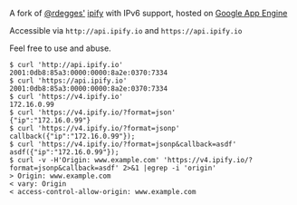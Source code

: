 A fork of [@rdegges'](https://twitter.com/rdegges) [ipify](https://www.ipify.org/) with IPv6 support, hosted
on [Google App Engine](https://cloud.google.com/appengine)

Accessible via `http://api.ipify.io` and `https://api.ipify.io`


Feel free to use and abuse.

```console
$ curl 'http://api.ipify.io'
2001:0db8:85a3:0000:0000:8a2e:0370:7334
$ curl 'https://api.ipify.io'
2001:0db8:85a3:0000:0000:8a2e:0370:7334
$ curl 'https://v4.ipify.io'
172.16.0.99
$ curl 'https://v4.ipify.io/?format=json'
{"ip":"172.16.0.99"}
$ curl 'https://v4.ipify.io/?format=jsonp'
callback({"ip":"172.16.0.99"});
$ curl 'https://v4.ipify.io/?format=jsonp&callback=asdf'
asdf({"ip":"172.16.0.99"});
$ curl -v -H'Origin: www.example.com' 'https://v4.ipify.io/?format=jsonp&callback=asdf' 2>&1 |egrep -i 'origin'
> Origin: www.example.com
< vary: Origin
< access-control-allow-origin: www.example.com
```
